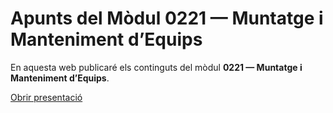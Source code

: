# Apunts del Mòdul 0221 — Muntatge i Manteniment d’Equips

En aquesta web publicaré els continguts del mòdul **0221 — Muntatge i Manteniment d’Equips**.

<!-- Ves a **Continguts** al menú per veure què hi ha publicat. -->

[Obrir presentació](presentacio/)  <!-- <-- enllaç relatiu dins del site MkDocs -->

<!-- [Obrir presentació](/mme-apunts/index.html) -->

<!-- 
> [!NOTE]
> Després del primer *push*, GitHub Actions construirà i publicarà la web (Settings → Pages → “GitHub Actions”). -->
